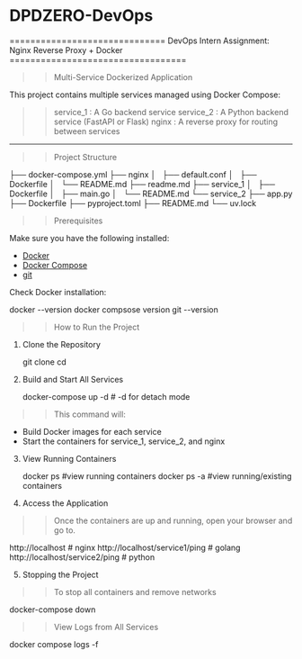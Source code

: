 # DPDZERO-DevOps

==============================  DevOps Intern Assignment: Nginx Reverse Proxy + Docker ==================================

>> Multi-Service Dockerized Application

This project contains multiple services managed using Docker Compose:

>> service_1 : A Go backend service
>> service_2 : A Python backend service (FastAPI or Flask)
>> nginx : A reverse proxy for routing between services

---

>> Project Structure


├── docker-compose.yml
├── nginx
│   ├── default.conf
│   ├── Dockerfile
│   └── README.md
├── readme.md
├── service_1
│   ├── Dockerfile
│   ├── main.go
│   └── README.md
└── service_2
    ├── app.py
    ├── Dockerfile
    ├── pyproject.toml
    ├── README.md
    └── uv.lock



>> Prerequisites

Make sure you have the following installed:

- [Docker](https://www.docker.com/products/docker-desktop)
- [Docker Compose](https://docs.docker.com/compose/install/)
- [git](https://git-scm.com/downloads/linux)

Check Docker installation:

docker --version
docker compsose version
git --version


>>  How to Run the Project

1. Clone the Repository

   git clone <your-repo-url>
   cd <project-directory>

2. Build and Start All Services
   
   docker-compose up -d # -d for detach mode

>> This command will:

- Build Docker images for each service
- Start the containers for service_1, service_2, and nginx

3. View Running Containers

   docker ps  #view running containers
   docker ps -a  #view running/existing containers

4. Access the Application

>> Once the containers are up and running, open your browser and go to.

http://localhost # nginx
http://localhost/service1/ping # golang
http://localhost/service2/ping # python

5. Stopping the Project

>>To stop all containers and remove networks

docker-compose down

>> View Logs from All Services

docker compose logs -f

